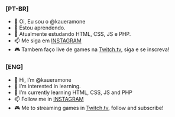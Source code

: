 ### [PT-BR]
- 👋 Oi, Eu sou o @kaueramone
- 👀 Estou aprendendo.
- 🌱 Atualmente estudando HTML, CSS, JS e PHP.
- 📫 Me siga em [INSTAGRAM](https://instagram.com/kaueramone/)
- 🎮 Tambem faço live de games na [Twitch.tv](https://twitch.tv/kaueramone/), siga e se inscreva!

### [ENG]
- 👋 Hi, I’m @kaueramone
- 👀 I’m interested in learning.
- 🌱 I’m currently learning HTML, CSS, JS and PHP
- 📫 Follow me in [INSTAGRAM](https://instagram.com/kaueramone/)
- 🎮 Me to streaming games in [Twitch.tv](https://twitch.tv/kaueramone/), follow and subscribe!
